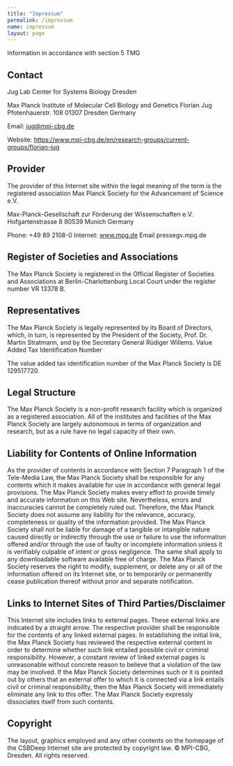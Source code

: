 ```yaml
---
title: "Impressum"
permalink: /impressum
name: impressum
layout: page
---
```


Information in accordance with section 5 TMG

## Contact

Jug Lab
Center for Systems Biology Dresden

Max Planck Institute of Molecular Cell Biology and Genetics
Florian Jug
Pfotenhauerstr. 108
01307 Dresden
Germany

Email: jug@mpi-cbg.de

Website: https://www.mpi-cbg.de/en/research-groups/current-groups/florian-jug

## Provider

The provider of this Internet site within the legal meaning of the term is the registered association Max Planck Society for the Advancement of Science e.V.

Max-Planck-Gesellschaft zur Förderung der Wissenschaften e.V.
Hofgartenstrasse 8
80539 Munich
Germany

Phone: +49 89 2108-0
Internet: www.mpg.de
Email pressegv.mpg.de

## Register of Societies and Associations

The Max Planck Society is registered in the Official Register of Societies and Associations at Berlin-Charlottenburg Local Court under the register number VR 13378 B.

## Representatives

The Max Planck Society is legally represented by its Board of Directors, which, in turn, is represented by the President of the Society, Prof. Dr. Martin Stratmann, and by the Secretary General Rüdiger Willems.
Value Added Tax Identification Number

The value added tax identification number of the Max Planck Society is DE 129517720.

## Legal Structure

The Max Planck Society is a non-profit research facility which is organized as a registered association. All of the institutes and facilities of the Max Planck Society are largely autonomous in terms of organization and research, but as a rule have no legal capacity of their own.

## Liability for Contents of Online Information

As the provider of contents in accordance with Section 7 Paragraph 1 of the Tele-Media Law, the Max Planck Society shall be responsible for any contents which it makes available for use in accordance with general legal provisions. The Max Planck Society makes every effort to provide timely and accurate information on this Web site. Nevertheless, errors and inaccuracies cannot be completely ruled out. Therefore, the Max Planck Society does not assume any liability for the relevance, accuracy, completeness or quality of the information provided. The Max Planck Society shall not be liable for damage of a tangible or intangible nature caused directly or indirectly through the use or failure to use the information offered and/or through the use of faulty or incomplete information unless it is verifiably culpable of intent or gross negligence. The same shall apply to any downloadable software available free of charge. The Max Planck Society reserves the right to modify, supplement, or delete any or all of the information offered on its Internet site, or to temporarily or permanently cease publication thereof without prior and separate notification.

## Links to Internet Sites of Third Parties/Disclaimer

This Internet site includes links to external pages. These external links are indicated by a straight arrow. The respective provider shall be responsible for the contents of any linked external pages. In establishing the initial link, the Max Planck Society has reviewed the respective external content in order to determine whether such link entailed possible civil or criminal responsibility. However, a constant review of linked external pages is unreasonable without concrete reason to believe that a violation of the law may be involved. If the Max Planck Society determines such or it is pointed out by others that an external offer to which it is connected via a link entails civil or criminal responsibility, then the Max Planck Society will immediately eliminate any link to this offer. The Max Planck Society expressly dissociates itself from such contents.

## Copyright

The layout, graphics employed and any other contents on the homepage of the CSBDeep Internet site are protected by copyright law. © MPI-CBG, Dresden. All rights reserved.
